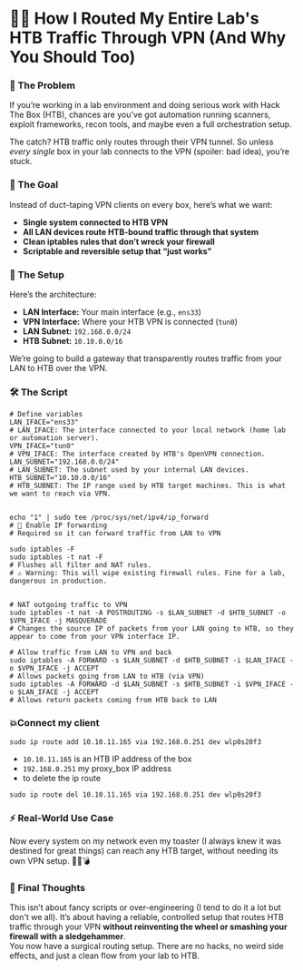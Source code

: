 # 🧠💥 How I Routed My Entire Lab's HTB Traffic Through VPN (And Why You Should Too)

### 😤 The Problem

If you’re working in a lab environment and doing serious work with Hack The Box (HTB), chances are you've got automation running scanners, exploit frameworks, recon tools, and maybe even a full orchestration setup.

The catch? HTB traffic only routes through their VPN tunnel. So unless _every single_ box in your lab connects to the VPN (spoiler: bad idea), you’re stuck.

### 🎯 The Goal

Instead of duct-taping VPN clients on every box, here’s what we want:

* **Single system connected to HTB VPN**
* **All LAN devices route HTB-bound traffic through that system**
* **Clean iptables rules that don’t wreck your firewall**
* **Scriptable and reversible setup that “just works”**

### 🧠 The Setup

Here’s the architecture:

* **LAN Interface:** Your main interface (e.g., `ens33`)
* **VPN Interface:** Where your HTB VPN is connected (`tun0`)
* **LAN Subnet:** `192.168.0.0/24`
* **HTB Subnet:** `10.10.0.0/16`

We’re going to build a gateway that transparently routes traffic from your LAN to HTB over the VPN.

### 🛠️ The Script

```
# Define variables
LAN_IFACE="ens33"
# LAN_IFACE: The interface connected to your local network (home lab or automation server).
VPN_IFACE="tun0"
# VPN_IFACE: The interface created by HTB's OpenVPN connection.
LAN_SUBNET="192.168.0.0/24"
# LAN_SUBNET: The subnet used by your internal LAN devices.
HTB_SUBNET="10.10.0.0/16"  
# HTB_SUBNET: The IP range used by HTB target machines. This is what we want to reach via VPN.


echo "1" | sudo tee /proc/sys/net/ipv4/ip_forward
# 🚀 Enable IP forwarding
# Required so it can forward traffic from LAN to VPN

sudo iptables -F
sudo iptables -t nat -F
# Flushes all filter and NAT rules.
# ⚠️ Warning: This will wipe existing firewall rules. Fine for a lab, dangerous in production.


# NAT outgoing traffic to VPN
sudo iptables -t nat -A POSTROUTING -s $LAN_SUBNET -d $HTB_SUBNET -o $VPN_IFACE -j MASQUERADE
# Changes the source IP of packets from your LAN going to HTB, so they appear to come from your VPN interface IP.

# Allow traffic from LAN to VPN and back
sudo iptables -A FORWARD -s $LAN_SUBNET -d $HTB_SUBNET -i $LAN_IFACE -o $VPN_IFACE -j ACCEPT
# Allows packets going from LAN to HTB (via VPN)
sudo iptables -A FORWARD -d $LAN_SUBNET -s $HTB_SUBNET -i $VPN_IFACE -o $LAN_IFACE -j ACCEPT
# Allows return packets coming from HTB back to LAN

```

### 💥Connect my client

```
sudo ip route add 10.10.11.165 via 192.168.0.251 dev wlp0s20f3
```

* `10.10.11.165` is an HTB IP address of the box
* `192.168.0.251` my proxy\_box IP address
* to delete the ip route

```
sudo ip route del 10.10.11.165 via 192.168.0.251 dev wlp0s20f3
```

### ⚡ Real-World Use Case

Now every system on my network even my toaster (I always knew it was destined for great things) can reach any HTB target, without needing its own VPN setup. 🤖🔗💣

### 💬 Final Thoughts

This isn’t about fancy scripts or over-engineering (I tend to do it a lot but don't we all). It’s about having a reliable, controlled setup that routes HTB traffic through your VPN **without reinventing the wheel or smashing your firewall with a sledgehammer**.\
You now have a surgical routing setup. There are no hacks, no weird side effects, and just a clean flow from your lab to HTB.
